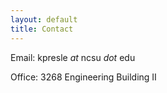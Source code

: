```yaml
---
layout: default
title: Contact
---
```


Email: kpresle <i>at</i> ncsu <i>dot</i> edu

Office: 3268 Engineering Building II 